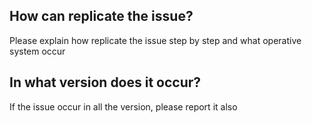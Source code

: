 ## How can replicate the issue?
Please explain how replicate the issue step by step and what operative system occur

## In what version does it occur?
If the issue occur in all the version, please report it also
